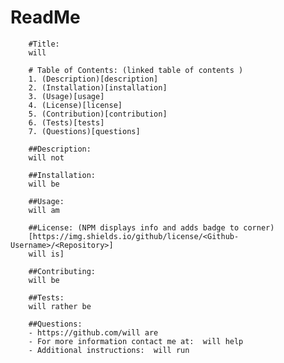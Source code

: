# ReadMe
        #Title:  
        will
        
        # Table of Contents: (linked table of contents )
        1. (Description)[description]
        2. (Installation)[installation]
        3. (Usage)[usage]
        4. (License)[license]
        5. (Contribution)[contribution]
        6. (Tests)[tests]
        7. (Questions)[questions]
        
        ##Description: 
        will not
        
        ##Installation: 
        will be
        
        ##Usage: 
        will am
        
        ##License: (NPM displays info and adds badge to corner)
        [https://img.shields.io/github/license/<Github-Username>/<Repository>]
        will is]
        
        ##Contributing:
        will be
        
        ##Tests: 
        will rather be
        
        ##Questions:
        - https://github.com/will are 
        - For more information contact me at:  will help
        - Additional instructions:  will run 
        